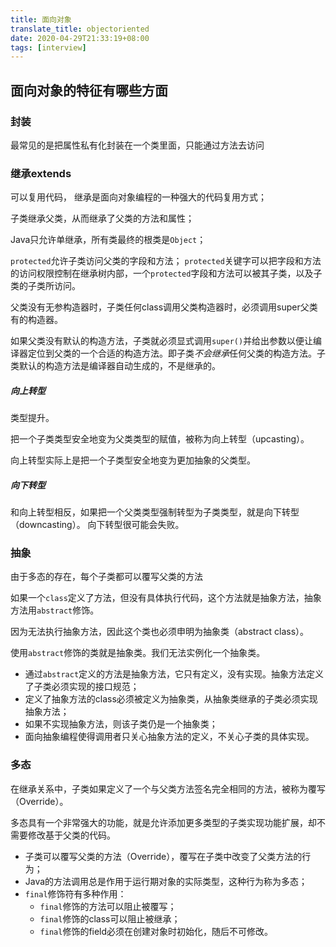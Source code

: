 ```yaml
---
title: 面向对象
translate_title: objectoriented
date: 2020-04-29T21:33:19+08:00
tags: [interview]
---
```


## 面向对象的特征有哪些方面

### 封装

最常见的是把属性私有化封装在一个类里面，只能通过方法去访问

<!--more-->

### 继承extends

可以复用代码， 继承是面向对象编程的一种强大的代码复用方式； 

子类继承父类，从而继承了父类的方法和属性；

 Java只允许单继承，所有类最终的根类是`Object`； 

 `protected`允许子类访问父类的字段和方法；  `protected`关键字可以把字段和方法的访问权限控制在继承树内部，一个`protected`字段和方法可以被其子类，以及子类的子类所访问。 

父类没有无参构造器时，子类任何class调用父类构造器时，必须调用super父类有的构造器。

如果父类没有默认的构造方法，子类就必须显式调用`super()`并给出参数以便让编译器定位到父类的一个合适的构造方法。即子类*不会继承*任何父类的构造方法。子类默认的构造方法是编译器自动生成的，不是继承的。

##### 向上转型

类型提升。

把一个子类类型安全地变为父类类型的赋值，被称为向上转型（upcasting）。

向上转型实际上是把一个子类型安全地变为更加抽象的父类型。

##### 向下转型

 和向上转型相反，如果把一个父类类型强制转型为子类类型，就是向下转型（downcasting）。  向下转型很可能会失败。 

### 抽象

 由于多态的存在，每个子类都可以覆写父类的方法 

如果一个`class`定义了方法，但没有具体执行代码，这个方法就是抽象方法，抽象方法用`abstract`修饰。

因为无法执行抽象方法，因此这个类也必须申明为抽象类（abstract class）。

使用`abstract`修饰的类就是抽象类。我们无法实例化一个抽象类。

- 通过`abstract`定义的方法是抽象方法，它只有定义，没有实现。抽象方法定义了子类必须实现的接口规范；
- 定义了抽象方法的class必须被定义为抽象类，从抽象类继承的子类必须实现抽象方法；
- 如果不实现抽象方法，则该子类仍是一个抽象类；
- 面向抽象编程使得调用者只关心抽象方法的定义，不关心子类的具体实现。

### 多态

 在继承关系中，子类如果定义了一个与父类方法签名完全相同的方法，被称为覆写（Override）。

 多态具有一个非常强大的功能，就是允许添加更多类型的子类实现功能扩展，却不需要修改基于父类的代码。 

- 子类可以覆写父类的方法（Override），覆写在子类中改变了父类方法的行为；
- Java的方法调用总是作用于运行期对象的实际类型，这种行为称为多态；
- `final`修饰符有多种作用：
  - `final`修饰的方法可以阻止被覆写；
  - `final`修饰的class可以阻止被继承；
  - `final`修饰的field必须在创建对象时初始化，随后不可修改。

